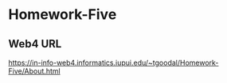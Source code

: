 # Homework-Five
 

## Web4 URL
https://in-info-web4.informatics.iupui.edu/~tgoodal/Homework-Five/About.html

